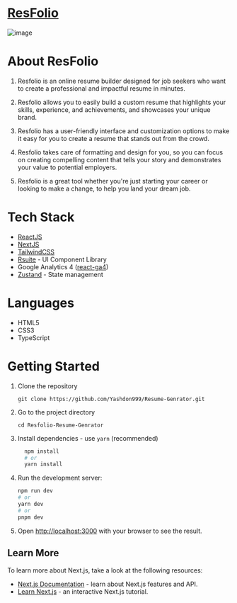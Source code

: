 # [ResFolio](https://refolio-resume.vercel.app/?ref=github)

![image](https://github.com/SarathAdhi/Resfolio-Resume-Generator/assets/91727830/893a2e0b-69c6-4ecd-b666-56a4fcc0e06c)

# About ResFolio

1. Resfolio is an online resume builder designed for job seekers who want to create a professional and impactful resume in minutes.

2. Resfolio allows you to easily build a custom resume that highlights your skills, experience, and achievements, and showcases your unique brand.

3. Resfolio has a user-friendly interface and customization options to make it easy for you to create a resume that stands out from the crowd.

4. Resfolio takes care of formatting and design for you, so you can focus on creating compelling content that tells your story and demonstrates your value to potential employers.

5. Resfolio is a great tool whether you're just starting your career or looking to make a change, to help you land your dream job.

# Tech Stack

- [ReactJS](https://react.dev/)
- [NextJS](https://nextjs.org/)
- [TailwindCSS](https://tailwindcss.com/)
- [Rsuite](https://rsuitejs.com/components/overview/) - UI Component Library
- Google Analytics 4 ([react-ga4](https://www.npmjs.com/package/react-ga4))
- [Zustand](https://github.com/pmndrs/zustand) - State management

# Languages

- HTML5
- CSS3
- TypeScript

# Getting Started

1. Clone the repository

   `git clone https://github.com/Yashdon999/Resume-Genrator.git`

2. Go to the project directory

   `cd Resfolio-Resume-Genrator`

3. Install dependencies - use `yarn` (recommended)

   ```bash
     npm install
     # or
     yarn install
   ```

4. Run the development server:

   ```bash
   npm run dev
   # or
   yarn dev
   # or
   pnpm dev
   ```

5. Open [http://localhost:3000](http://localhost:3000) with your browser to see the result.

## Learn More

To learn more about Next.js, take a look at the following resources:

- [Next.js Documentation](https://nextjs.org/docs) - learn about Next.js features and API.
- [Learn Next.js](https://nextjs.org/learn) - an interactive Next.js tutorial.
